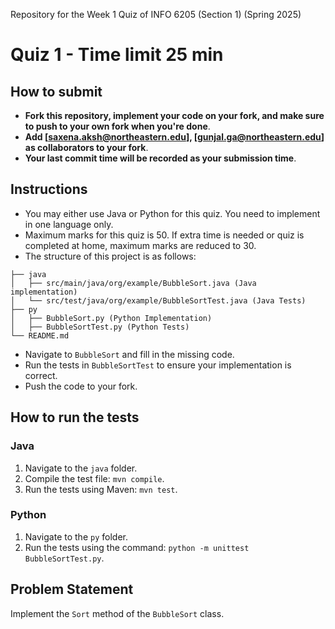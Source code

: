 Repository for the Week 1 Quiz of INFO 6205 (Section 1) (Spring 2025)

# Quiz 1 - Time limit 25 min

## How to submit

- **Fork this repository, implement your code on your fork, and make sure to push to your own fork when you're done**.
- **Add [saxena.aksh@northeastern.edu], [gunjal.ga@northeastern.edu] as collaborators to your fork**.
- **Your last commit time will be recorded as your submission time**.

## Instructions

- You may either use Java or Python for this quiz. You need to implement in one language only.
- Maximum marks for this quiz is 50. If extra time is needed or quiz is completed at home, maximum marks are reduced to 30.
- The structure of this project is as follows:

```
├── java
│   ├── src/main/java/org/example/BubbleSort.java (Java implementation)
│   └── src/test/java/org/example/BubbleSortTest.java (Java Tests)
├── py
│   ├── BubbleSort.py (Python Implementation)
│   ├── BubbleSortTest.py (Python Tests)
└── README.md
```

- Navigate to `BubbleSort` and fill in the missing code.
- Run the tests in `BubbleSortTest` to ensure your implementation is correct.
- Push the code to your fork.

## How to run the tests

### Java

1. Navigate to the `java` folder.
2. Compile the test file: `mvn compile`.
3. Run the tests using Maven: `mvn test`.

### Python

1. Navigate to the `py` folder.
2. Run the tests using the command: `python -m unittest BubbleSortTest.py`.

## Problem Statement

Implement the `Sort` method of the `BubbleSort` class.
